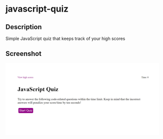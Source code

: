 # javascript-quiz
## Description
Simple JavaScript quiz that keeps track of your high scores

## Screenshot
![screenshot](./assets/images/screenshot.png)